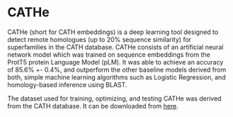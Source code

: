 # CATHe

CATHe (short for CATH embeddings) is a deep learning tool designed to detect remote homologues (up to 20% sequence similarity) for superfamilies in the CATH database. CATHe consists of an artificial neural network model which was trained on sequence embeddings from the ProtT5 protein Language Model (pLM). It was able to achieve an accuracy of 85.6% +- 0.4%, and outperform the other baseline models derived from both, simple machine learning algorithms such as Logistic Regression, and homology-based inference using BLAST. 

The dataset used for training, optimizing, and testing CATHe was derived from the CATH database. It can be downloaded from [here](https://drive.google.com/drive/folders/1riUfeNMXghokq2Vy_T7j6IXSNxye7CvY?usp=sharing).
